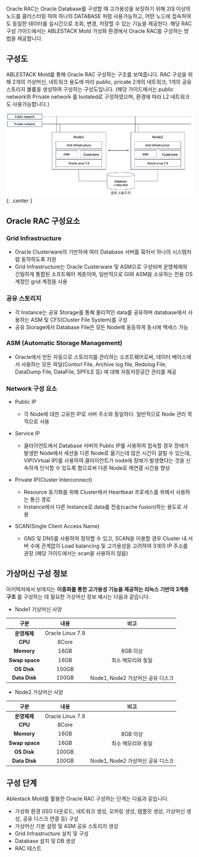 Oracle RAC는 Oracle Database를 구성할 때 고가용성을 보장하기 위해 2대 이상의 노드를 클러스터링 하여 하나의 DATABASE 처럼 사용가능하고, 
어떤 노드에 접속하여도 동일한 테이터를 실시간으로 조회, 변경, 저장할 수 있는 기능을 제공한다. 해당 RAC 구성 가이드에서는
ABLESTACK Mold 가상화 환경에서 Oracle RAC를 구성하는 방법을 제공합니다.


## 구성도
ABLESTACK Mold를 통해 Oracle RAC 구성하는 구조를 보여줍니다. RAC 구성을 위해 2개의 가상머신, 네트워크 용도에 따라 public, pricate 2개의 네트워크, 1개의 공유 스토리지 볼륨을 생성하여 구성하는 구성도입니다. (해당 가이드에서는 public network와 Private network
를 Isolated로 구성하였으며, 환경에 따라 L2 네트워크도 사용가능합니다.)

![rac-prepare](../../assets/images/oraclerac/oracle-rac-architecture.png){: .center }

## Oracle RAC 구성요소
### Grid Infrastructure 
- Oracle Clusterware의 기반하에 여러 Database 서버를 묶어서 하나의 시스템처럼 동작하도록 지원
- Grid Infrastructure는 Oracle Custerware 및 ASM으로 구성되며 운영체제와 긴밀하게 통합된 소프트웨어 계층이며, 일반적으로 GI와 ASM을 소유하는 전용 OS 계정인 grid 계정을 사용

### 공유 스토리지 
- 각 Instance는 공유 Storage를 통해 물리적인 data를 공유하며 database에서 사용하는 ASM 및 CFS(Cluster File System)를 구성
- 공유 Storage에서 Database File은 모든 Node에 동등하게 동시에 엑세스 가능

### ASM (Automatic Storage Management)
- Oracle에서 만든 자동으로 스토리지를 관리하는 소프트웨어로써, 데이터 베이스에서 사용하는 모든 파일(Contorl File, Archive log file, Redolog File, DataDump File, DataFile, SPFILE 등) 에 대해 자동저장공간 관리를 제공

### Network 구성 요소
- Public IP
    - 각 Node에 대한 고유한 IP로 서버 주소와 동일하다. 일반적으로 Node 관리 목적으로 사용

- Service IP
    - 클라이언트에서 Database 서버의 Public IP를 사용하여 접속할 경우 장애가 발생한 Node에서 세션을 다른 Node로 옮기는데 많은 시간이 걸릴 수 있는데, VIP(Virtual IP)를 사용하여 클라이언트가 node에 장애가 발생했다는 것을 신속하게 인식할 수 있도록 함으로써 다른 Node로 재연결 시간을 향상
- Private IP(Cluster Interconnect)
    - Resource 동기화를 위해 Cluster에서 Heartbeat 프로세스를 위해서 사용하는 통신 경로
    - Instance에서 다른 Instance로 data를 전송(cache fusion)하는 용도로 사용 

- SCAN(Single Client Access Name)
    - GNS 및 DNS를 사용하여 정의할 수 있고, SCAN을 이용할 경우 Cluster 내 서버 수에 관계없이 Load balancing 및 고가용성을 고려하여 3개의 IP 주소를 권장 (해당 가이드에서는 scan을 사용하지 않음)





## 가상머신 구성 정보
아키텍처에서 보여지는 **이중화를 통한 고가용성 기능을 제공하는 리눅스 기반의 3계층 구조** 를 구성하는 데 필요한 가상머신 정보 예시는 다음과 같습니다.

- Node1 가상머신 사양

| 구분              |  내용                   | 비고                |
| :---------------:|:----------------------:|:------------------:|
| **운영체제**       | Oracle Linux 7.9       |  |
| **CPU**          | 8Core                  |  |
| **Memory**       | 16GB                   | 8GB 이상 |
| **Swap space**   | 16GB                   | 최소 메모리와 동일 |
| **OS Disk**      | 100GB                  |  |
| **Data Disk**    | 100GB                  | Node1, Node2 가상머신 공유 디스크 |

- Node2 가상머신 사양

| 구분              |  내용                   | 비고                |
| :---------------:|:----------------------:|:------------------:|
| **운영체제**       | Oracle Linux 7.9       |  |
| **CPU**          | 8Core                  |  |
| **Memory**       | 16GB                   | 8GB 이상 |
| **Swap space**   | 16GB                   | 최소 메모리와 동일 |
| **OS Disk**      | 100GB                  |  |
| **Data Disk**    | 100GB                  | Node1, Node2 가상머신 공유 디스크 |




## 구성 단계
Ablestack Mold를 활용한 Oracle RAC 구성하는 단계는 다음과 같습니다.

- 가상화 환경 (ISO 다운로드, 네트워크 생성, 오퍼링 생성, 템플릿 생성, 가상머신 생성, 공유 디스크 연결 등) 구성
- 가상머신 기본 설정 및 ASM 공유 스토리지 생성
- Grid Infrastructure 설치 및 구성
- Database 설치 및 DB 생성
- RAC 테스트

